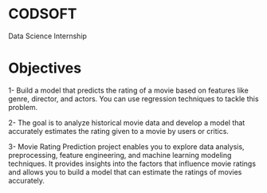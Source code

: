 # CODSOFT
Data Science Internship
# Objectives
1- Build a model that predicts the rating of a movie based on features like genre, director, and actors. You can use regression techniques to tackle this problem.

2- The goal is to analyze historical movie data and develop a model that accurately estimates the rating given to a movie by users or critics.

3- Movie Rating Prediction project enables you to explore data analysis, preprocessing, feature engineering, and machine learning modeling techniques. It provides insights into the factors that influence movie ratings and allows you to build a model that can estimate the ratings of movies accurately.










